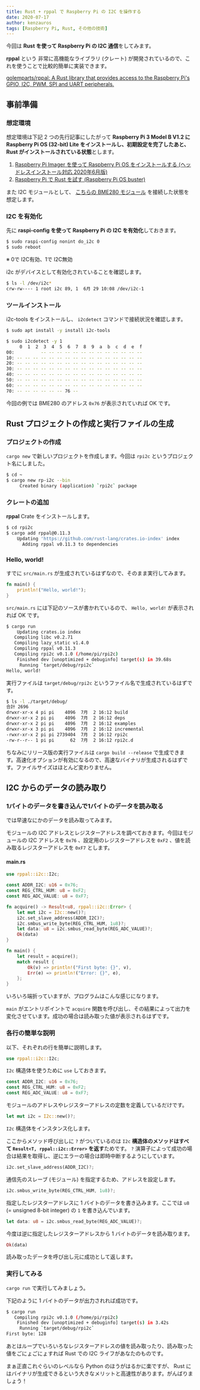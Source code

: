 ```yaml
---
title: Rust + rppal で Raspberry Pi の I2C を操作する
date: 2020-07-17
author: kenzauros
tags: [Raspberry Pi, Rust, その他の技術]
---
```


今回は **Rust を使って Raspberry Pi の I2C 通信**をしてみます。

**rppal** という 非常に高機能なライブラリ (クレート) が開発されているので、これを使うことで比較的簡単に実装できます。

[golemparts/rppal: A Rust library that provides access to the Raspberry Pi's GPIO, I2C, PWM, SPI and UART peripherals.](https://github.com/golemparts/rppal)

## 事前準備

### 想定環境

想定環境は下記 2 つの先行記事にしたがって **Raspberry Pi 3 Model B V1.2 に Raspberry Pi OS (32-bit) Lite をインストールし、初期設定を完了したあと、 Rust がインストールされている状態**とします。

1. [Raspberry Pi Imager を使って Raspberry Pi OS をインストールする (ヘッドレスインストール対応 2020年6月版)](https://mseeeen.msen.jp/install-raspberry-pi-os-with-raspberry-pi-imager)
2. [Raspberry Pi で Rust を試す (Raspberry Pi OS buster)](https://mseeeen.msen.jp/rust-in-raspberry-pi)

また I2C モジュールとして、 [こちらの BME280 モジュール](https://www.amazon.co.jp/o/ASIN/B07LBCZZNM/) を接続した状態を想定します。

### I2C を有効化

先に **raspi-config を使って Raspberry Pi の I2C を有効化**しておきます。

```bash
$ sudo raspi-config nonint do_i2c 0
$ sudo reboot
```

※ 0で I2C有効、1で I2C無効

i2c がデバイスとして有効化されていることを確認します。

```bash
$ ls -l /dev/i2c*
crw-rw---- 1 root i2c 89, 1  6月 29 10:08 /dev/i2c-1
```

### ツールインストール

i2c-tools をインストールし、 `i2cdetect` コマンドで接続状況を確認します。

```bash
$ sudo apt install -y install i2c-tools

$ sudo i2cdetect -y 1
     0  1  2  3  4  5  6  7  8  9  a  b  c  d  e  f
00:          -- -- -- -- -- -- -- -- -- -- -- -- -- 
10: -- -- -- -- -- -- -- -- -- -- -- -- -- -- -- -- 
20: -- -- -- -- -- -- -- -- -- -- -- -- -- -- -- -- 
30: -- -- -- -- -- -- -- -- -- -- -- -- -- -- -- -- 
40: -- -- -- -- -- -- -- -- -- -- -- -- -- -- -- -- 
50: -- -- -- -- -- -- -- -- -- -- -- -- -- -- -- -- 
60: -- -- -- -- -- -- -- -- -- -- -- -- -- -- -- -- 
70: -- -- -- -- -- -- 76 --   
```

今回の例では BME280 のアドレス `0x76` が表示されていれば OK です。

## Rust プロジェクトの作成と実行ファイルの生成

### プロジェクトの作成

`cargo new` で新しいプロジェクトを作成します。今回は `rpi2c` というプロジェクト名にしました。

```sh
$ cd ~
$ cargo new rp-i2c --bin
     Created binary (application) `rpi2c` package
```

### クレートの追加

**rppal** Crate をインストールします。

```sh
$ cd rpi2c
$ cargo add rppal@0.11.3
    Updating 'https://github.com/rust-lang/crates.io-index' index
      Adding rppal v0.11.3 to dependencies
```

### Hello, world!

すでに `src/main.rs` が生成されているはずなので、そのまま実行してみます。

```rust
fn main() {
    println!("Hello, world!");
}
```

`src/main.rs` には下記のソースが書かれているので、 `Hello, world!` が表示されれば OK です。

```sh
$ cargo run
    Updating crates.io index
   Compiling libc v0.2.71
   Compiling lazy_static v1.4.0
   Compiling rppal v0.11.3
   Compiling rpi2c v0.1.0 (/home/pi/rpi2c)
    Finished dev [unoptimized + debuginfo] target(s) in 39.68s
     Running `target/debug/rpi2c`
Hello, world!
```

実行ファイルは `target/debug/rpi2c` というファイル名で生成されているはずです。

```sh
$ ls -l ./target/debug/
合計 2696
drwxr-xr-x 4 pi pi    4096  7月  2 16:12 build
drwxr-xr-x 2 pi pi    4096  7月  2 16:12 deps
drwxr-xr-x 2 pi pi    4096  7月  2 16:12 examples
drwxr-xr-x 3 pi pi    4096  7月  2 16:12 incremental
-rwxr-xr-x 2 pi pi 2739404  7月  2 16:12 rpi2c
-rw-r--r-- 1 pi pi      62  7月  2 16:12 rpi2c.d
```

ちなみにリリース版の実行ファイルは `cargo build --release` で生成できます。高速化オプションが有効になるので、高速なバイナリが生成されるはずです。ファイルサイズはほとんど変わりません。

## I2C からのデータの読み取り

### 1バイトのデータを書き込んで1バイトのデータを読み取る

では早速なにかのデータを読み取ってみます。

モジュールの I2C アドレスとレジスターアドレスを調べておきます。今回はモジュールの I2C アドレスを `0x76` 、設定用のレジスターアドレスを `0xF2` 、値を読み取るレジスターアドレスを `0xF7` とします。

#### main.rs

```rust
use rppal::i2c::I2c;

const ADDR_I2C: u16 = 0x76;
const REG_CTRL_HUM: u8 = 0xF2;
const REG_ADC_VALUE: u8 = 0xF7;

fn acquire() -> Result<u8, rppal::i2c::Error> {
    let mut i2c = I2c::new()?;
    i2c.set_slave_address(ADDR_I2C)?;
    i2c.smbus_write_byte(REG_CTRL_HUM, 1u8)?;
    let data: u8 = i2c.smbus_read_byte(REG_ADC_VALUE)?;
    Ok(data)
}

fn main() {
    let result = acquire();
    match result {
        Ok(v) => println!("First byte: {}", v),
        Err(e) => println!("Error: {}", e),
    };
}
```

いろいろ端折っていますが、プログラムはこんな感じになります。

`main` がエントリポイントで `acquire` 関数を呼び出し、その結果によって出力を変化させています。成功の場合は読み取った値が表示されるはずです。

### 各行の簡単な説明

以下、それぞれの行を簡単に説明します。

```rust
use rppal::i2c::I2c;
```

`I2c` 構造体を使うために `use` しておきます。

```rust
const ADDR_I2C: u16 = 0x76;
const REG_CTRL_HUM: u8 = 0xF2;
const REG_ADC_VALUE: u8 = 0xF7;
```

モジュールのアドレスやレジスターアドレスの定数を定義しているだけです。

```rust
let mut i2c = I2c::new()?;
```

`I2c` 構造体をインスタンス化します。

ここからメソッド呼び出しに `?` がついているのは `I2c` **構造体のメソッドはすべて `Result<T, rppal::i2c::Error>` を返す**ためです。 `?` 演算子によって成功の場合は結果を取得し、逆にエラーの場合は即時中断するようにしています。

```rust
i2c.set_slave_address(ADDR_I2C)?;
```

通信先のスレーブ (モジュール) を指定するため、アドレスを設定します。

```rust
i2c.smbus_write_byte(REG_CTRL_HUM, 1u8)?;
```

指定したレジスターアドレスに 1 バイトのデータを書き込みます。ここでは `u8` (= unsigned 8-bit integer) の `1` を書き込んでいます。

```rust
let data: u8 = i2c.smbus_read_byte(REG_ADC_VALUE)?;
```

今度は逆に指定したレジスターアドレスから 1 バイトのデータを読み取ります。

```rust
Ok(data)
```

読み取ったデータを呼び出し元に成功として返します。

### 実行してみる

`cargo run` で実行してみましょう。

下記のように 1 バイトのデータが出力されれば成功です。

```sh
$ cargo run
   Compiling rpi2c v0.1.0 (/home/pi/rpi2c)
    Finished dev [unoptimized + debuginfo] target(s) in 3.42s
     Running `target/debug/rpi2c`
First byte: 128
```

あとはループでいろいろなレジスターアドレスの値を読み取ったり、読み取った値をごにょごにょすれば Rust での I2C ライフがあなたのものです。

まぁ正直これぐらいのレベルなら Python のほうがはるかに楽ですが、 Rust にはバイナリが生成できるという大きなメリットと高速性があります。がんばりましょう！
